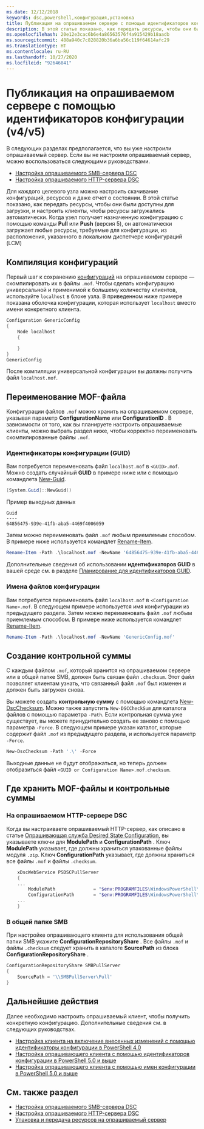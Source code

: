 ```yaml
---
ms.date: 12/12/2018
keywords: dsc,powershell,конфигурация,установка
title: Публикация на опрашиваемом сервере с помощью идентификаторов конфигурации (v4/v5)
description: В этой статье показано, как передать ресурсы, чтобы они были доступны для загрузки, и настроить клиенты, чтобы ресурсы загружались автоматически.
ms.openlocfilehash: 20e12e3cac6b6e4a86563576f4a915429b18aadb
ms.sourcegitcommit: 488a940c7c828820b36a6ba56c119f64614afc29
ms.translationtype: HT
ms.contentlocale: ru-RU
ms.lasthandoff: 10/27/2020
ms.locfileid: "92646841"
---
```

# <a name="publish-to-a-pull-server-using-configuration-ids-v4v5"></a>Публикация на опрашиваемом сервере с помощью идентификаторов конфигурации (v4/v5)

В следующих разделах предполагается, что вы уже настроили опрашиваемый сервер. Если вы не настроили опрашиваемый сервер, можно воспользоваться следующими руководствами.

- [Настройка опрашиваемого SMB-сервера DSC](pullServerSmb.md)
- [Настройка опрашиваемого HTTP-сервера DSC](pullServer.md)

Для каждого целевого узла можно настроить скачивание конфигураций, ресурсов и даже отчет о состоянии. В этой статье показано, как передать ресурсы, чтобы они были доступны для загрузки, и настроить клиенты, чтобы ресурсы загружались автоматически. Когда узел получает назначенную конфигурацию с помощью команды **Pull** или **Push** (версия 5), он автоматически загружает любые ресурсы, требуемые для конфигурации, из расположения, указанного в локальном диспетчере конфигураций (LCM)

## <a name="compile-configurations"></a>Компиляция конфигураций

Первый шаг к сохранению [конфигураций](../configurations/configurations.md) на опрашиваемом сервере — скомпилировать их в файлы `.mof`. Чтобы сделать конфигурацию универсальной и применимой к большему количеству клиентов, используйте `localhost` в блоке узла. В приведенном ниже примере показана оболочка конфигурации, которая использует `localhost` вместо имени конкретного клиента.

```powershell
Configuration GenericConfig
{
    Node localhost
    {

    }
}
GenericConfig
```

После компиляции универсальной конфигурации вы должны получить файл `localhost.mof`.

## <a name="renaming-the-mof-file"></a>Переименование MOF-файла

Конфигурации файлов `.mof` можно хранить на опрашиваемом сервере, указывая параметр **ConfigurationName** или **ConfigurationID** . В зависимости от того, как вы планируете настроить опрашиваемые клиенты, можно выбрать раздел ниже, чтобы корректно переименовать скомпилированные файлы `.mof`.

### <a name="configuration-ids-guid"></a>Идентификаторы конфигурации (GUID)

Вам потребуется переименовать файл `localhost.mof` в `<GUID>.mof`. Можно создать случайный **GUID** в примере ниже или с помощью командлета [New-Guid](/powershell/module/microsoft.powershell.utility/new-guid).

```powershell
[System.Guid]::NewGuid()
```

Пример выходных данных

```Output
Guid
----
64856475-939e-41fb-aba5-4469f4006059
```

Затем можно переименовать файл `.mof` любым приемлемым способом. В примере ниже используется командлет [Rename-Item](/powershell/module/microsoft.powershell.management/rename-item).

```powershell
Rename-Item -Path .\localhost.mof -NewName '64856475-939e-41fb-aba5-4469f4006059.mof'
```

Дополнительные сведения об использовании **идентификаторов GUID** в вашей среде см. в разделе [Планирование для идентификаторов GUID](secureServer.md#guids).

### <a name="configuration-names"></a>Имена файлов конфигурации

Вам потребуется переименовать файл `localhost.mof` в `<Configuration Name>.mof`. В следующем примере используется имя конфигурации из предыдущего раздела. Затем можно переименовать файл `.mof` любым приемлемым способом. В примере ниже используется командлет [Rename-Item](/powershell/module/microsoft.powershell.management/rename-item).

```powershell
Rename-Item -Path .\localhost.mof -NewName 'GenericConfig.mof'
```

## <a name="create-the-checksum"></a>Создание контрольной суммы

С каждым файлом `.mof`, который хранится на опрашиваемом сервере или в общей папке SMB, должен быть связан файл `.checksum`.
Этот файл позволяет клиентам узнать, что связанный файл `.mof` был изменен и должен быть загружен снова.

Вы можете создать **контрольную сумму** с помощью командлета [New-DscChecksum](/powershell/module/psdesiredstateconfiguration/new-dscchecksum). Можно также запустить `New-DSCCheckSum` для каталога файлов с помощью параметра `-Path`.
Если контрольная сумма уже существует, вы можете принудительно создать ее заново с помощью параметра `-Force`. В следующем примере указан каталог, которые содержит файл `.mof` из предыдущего раздела, и используется параметр `-Force`.

```powershell
New-DscChecksum -Path '.\' -Force
```

Выходные данные не будут отображаться, но теперь должен отобразиться файл `<GUID or Configuration Name>.mof.checksum`.

## <a name="where-to-store-mof-files-and-checksums"></a>Где хранить MOF-файлы и контрольные суммы

### <a name="on-a-dsc-http-pull-server"></a>На опрашиваемом HTTP-сервере DSC

Когда вы настраиваете опрашиваемый HTTP-сервер, как описано в статье [Опрашивающая служба Desired State Configuration](pullServer.md), вы указываете ключи для **ModulePath** и **ConfigurationPath** . Ключ **ModulePath** указывает, где должны храниться упакованные файлы модуля `.zip`. Ключ **ConfigurationPath** указывает, где должны храниться все файлы `.mof` и файлы `.checksum`.

```powershell
    xDscWebService PSDSCPullServer
    {
    ...
        ModulePath              = "$env:PROGRAMFILES\WindowsPowerShell\DscService\Modules"
        ConfigurationPath       = "$env:PROGRAMFILES\WindowsPowerShell\DscService\Configuration"
    ...
    }

```

### <a name="on-an-smb-share"></a>В общей папке SMB

При настройке опрашивающего клиента для использования общей папки SMB укажите **ConfigurationRepositoryShare** .
Все файлы `.mof` и файлы `.checksum` следует хранить в каталоге **SourcePath** из блока **ConfigurationRepositoryShare** .

```powershell
ConfigurationRepositoryShare SMBPullServer
{
    SourcePath = '\\SMBPullServer\Pull'
}
```

## <a name="next-steps"></a>Дальнейшие действия

Далее необходимо настроить опрашиваемый клиент, чтобы получить конкретную конфигурацию. Дополнительные сведения см. в следующих руководствах.

- [Настройка клиента на включение внесенных изменений с помощью идентификаторы конфигурации в PowerShell 4.0](pullClientConfigId4.md)
- [Настройка опрашивающего клиента с помощью идентификаторов конфигурации в PowerShell 5.0 и выше](pullClientConfigId.md)
- [Настройка опрашивающего клиента с помощью имен конфигурации в PowerShell 5.0 и выше](pullClientConfigNames.md)

## <a name="see-also"></a>См. также раздел

- [Настройка опрашиваемого SMB-сервера DSC](pullServerSmb.md)
- [Настройка опрашиваемого HTTP-сервера DSC](pullServer.md)
- [Упаковка и передача ресурсов на опрашиваемый сервер](package-upload-resources.md)
